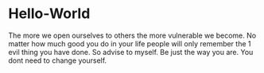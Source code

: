 # Hello-World
The more we open ourselves to others the more vulnerable we become.
No matter how much good you do in your life people will only remember the 1 evil thing you have done.
So advise to myself. Be just the way you are. You dont need to change yourself.
